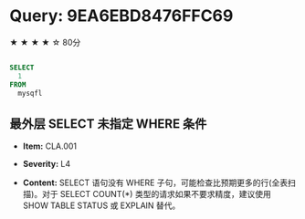 # Query: 9EA6EBD8476FFC69

★ ★ ★ ★ ☆ 80分

```sql

SELECT  
  1  
FROM  
  mysqfl
```

##  最外层 SELECT 未指定 WHERE 条件

* **Item:**  CLA.001

* **Severity:**  L4

* **Content:**  SELECT 语句没有 WHERE 子句，可能检查比预期更多的行(全表扫描)。对于 SELECT COUNT(\*) 类型的请求如果不要求精度，建议使用 SHOW TABLE STATUS 或 EXPLAIN 替代。

